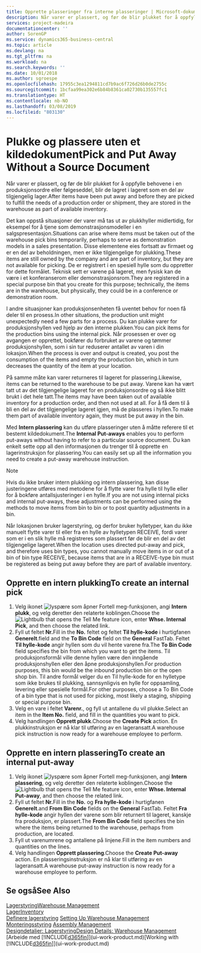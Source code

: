 ```yaml
---
title: Opprette plasseringer fra interne plasseringer | Microsoft-dokumentasjon
description: Når varer er plassert, og før de blir plukket for å oppfylle behovene i en produksjonsordre eller følgeseddel, blir de lagret i lageret som en del av tilgjengelig lager.
services: project-madeira
documentationcenter: ''
author: SorenGP
ms.service: dynamics365-business-central
ms.topic: article
ms.devlang: na
ms.tgt_pltfrm: na
ms.workload: na
ms.search.keywords: ''
ms.date: 10/01/2018
ms.author: sgroespe
ms.openlocfilehash: 17955c3ea1294811cd7b9ac6f726d26b0de2755c
ms.sourcegitcommit: 1bcfaa99ea302e6b84b8361ca02730b135557fc1
ms.translationtype: HT
ms.contentlocale: nb-NO
ms.lasthandoff: 03/08/2019
ms.locfileid: "803130"
---
```

# <a name="pick-and-put-away-without-a-source-document"></a><span data-ttu-id="80e2d-103">Plukke og plassere uten et kildedokument</span><span class="sxs-lookup"><span data-stu-id="80e2d-103">Pick and Put Away Without a Source Document</span></span>
<span data-ttu-id="80e2d-104">Når varer er plassert, og før de blir plukket for å oppfylle behovene i en produksjonsordre eller følgeseddel, blir de lagret i lageret som en del av tilgjengelig lager.</span><span class="sxs-lookup"><span data-stu-id="80e2d-104">After items have been put away and before they are picked to fulfill the needs of a production order or shipment, they are stored in the warehouse as part of available inventory.</span></span>  

<span data-ttu-id="80e2d-105">Det kan oppstå situasjoner der varer må tas ut av plukkhyller midlertidig, for eksempel for å tjene som demonstrasjonsmodeller i en salgspresentasjon.</span><span class="sxs-lookup"><span data-stu-id="80e2d-105">Situations can arise where items must be taken out of the warehouse pick bins temporarily, perhaps to serve as demonstration models in a sales presentation.</span></span> <span data-ttu-id="80e2d-106">Disse elementene eies fortsatt av firmaet og er en del av beholdningen, men er ikke tilgjengelige for plukking.</span><span class="sxs-lookup"><span data-stu-id="80e2d-106">These items are still owned by the company and are part of inventory, but they are not available for picking.</span></span> <span data-ttu-id="80e2d-107">De er registrert i en spesiell hylle som du oppretter for dette formålet. Teknisk sett er varene på lageret, men fysisk kan de være i et konferanserom eller demonstrasjonsrom.</span><span class="sxs-lookup"><span data-stu-id="80e2d-107">They are registered in a special purpose bin that you create for this purpose; technically, the items are in the warehouse, but physically, they could be in a conference or demonstration room.</span></span>  

<span data-ttu-id="80e2d-108">I andre situasjoner kan produksjonsenheten få uventet behov for noen få deler til en prosess.</span><span class="sxs-lookup"><span data-stu-id="80e2d-108">In other situations, the production unit might unexpectedly need a few parts for a process.</span></span> <span data-ttu-id="80e2d-109">Du kan plukke varer for produksjonshyllen ved hjelp av den interne plukken.</span><span class="sxs-lookup"><span data-stu-id="80e2d-109">You can pick items for the production bins using the internal pick.</span></span> <span data-ttu-id="80e2d-110">Når prosessen er over og avgangen er opprettet, bokfører du forbruket av varene og tømmer produksjonshyllen, som i sin tur reduserer antallet av varen i din lokasjon.</span><span class="sxs-lookup"><span data-stu-id="80e2d-110">When the process is over and output is created, you post the consumption of the items and empty the production bin, which in turn decreases the quantity of the item at your location.</span></span>  

<span data-ttu-id="80e2d-111">På samme måte kan varer returneres til lageret for plassering.</span><span class="sxs-lookup"><span data-stu-id="80e2d-111">Likewise, items can be returned to the warehouse to be put away.</span></span> <span data-ttu-id="80e2d-112">Varene kan ha vært tatt ut av det tilgjengelige lageret for en produksjonsordre og så ikke blitt brukt i det hele tatt.</span><span class="sxs-lookup"><span data-stu-id="80e2d-112">The items may have been taken out of available inventory for a production order, and then not used at all.</span></span> <span data-ttu-id="80e2d-113">For å få dem til å bli en del av det tilgjengelige lageret igjen, må de plasseres i hyllen.</span><span class="sxs-lookup"><span data-stu-id="80e2d-113">To make them part of available inventory again, they must be put away in the bin.</span></span>  

<span data-ttu-id="80e2d-114">Med **Intern plassering** kan du utføre plasseringer uten å måtte referere til et bestemt kildedokument.</span><span class="sxs-lookup"><span data-stu-id="80e2d-114">The **Internal Put-aways** enables you to perform put-aways without having to refer to a particular source document.</span></span> <span data-ttu-id="80e2d-115">Du kan enkelt sette opp all den informasjonen du trenger til å opprette en lagerinstruksjon for plassering.</span><span class="sxs-lookup"><span data-stu-id="80e2d-115">You can easily set up all the information you need to create a put-away warehouse instruction.</span></span>  

> [!NOTE]  
>  <span data-ttu-id="80e2d-116">Hvis du ikke bruker intern plukking og intern plassering, kan disse justeringene utføres med metodene for å flytte varer fra hylle til hylle eller for å bokføre antallsjusteringer i en hylle.</span><span class="sxs-lookup"><span data-stu-id="80e2d-116">If you are not using internal picks and internal put-aways, these adjustments can be performed using the methods to move items from bin to bin or to post quantity adjustments in a bin.</span></span>  
>   
>  <span data-ttu-id="80e2d-117">Når lokasjonen bruker lagerstyring, og derfor bruker hylletyper, kan du ikke manuelt flytte varer til eller fra en hylle av hylletypen RECEIVE, fordi varer som er i en slik hylle må registreres som plassert før de blir en del av det tilgjengelige lageret.</span><span class="sxs-lookup"><span data-stu-id="80e2d-117">When the location uses directed put-away and pick, and therefore uses bin types, you cannot manually move items in or out of a bin of bin type RECEIVE, because items that are in a RECEIVE-type bin must be registered as being put away before they are part of available inventory.</span></span>  

## <a name="to-create-an-internal-pick"></a><span data-ttu-id="80e2d-118">Opprette en intern plukking</span><span class="sxs-lookup"><span data-stu-id="80e2d-118">To create an internal pick</span></span>  
1.  <span data-ttu-id="80e2d-119">Velg ikonet ![lyspære som åpner Fortell meg-funksjonen](media/ui-search/search_small.png "Fortell hva du vil gjøre"), angi **Intern plukk**, og velg deretter den relaterte koblingen.</span><span class="sxs-lookup"><span data-stu-id="80e2d-119">Choose the ![Lightbulb that opens the Tell Me feature](media/ui-search/search_small.png "Tell me what you want to do") icon, enter **Whse. Internal Pick**, and then choose the related link.</span></span>  
2.  <span data-ttu-id="80e2d-120">Fyll ut feltet **Nr.**</span><span class="sxs-lookup"><span data-stu-id="80e2d-120">Fill in the **No.**</span></span> <span data-ttu-id="80e2d-121">feltet og feltet **Til hylle-kode** i hurtigfanen **Generelt**.</span><span class="sxs-lookup"><span data-stu-id="80e2d-121">field and the **To Bin Code** field on the **General** FastTab.</span></span> <span data-ttu-id="80e2d-122">Feltet **Til hylle-kode** angir hyllen som du vil hente varene fra.</span><span class="sxs-lookup"><span data-stu-id="80e2d-122">The **To Bin Code** field specifies the bin from which you want to get the items.</span></span> <span data-ttu-id="80e2d-123">Til produksjonsformål ville denne hyllen være den inngående produksjonshyllen eller den åpne produksjonshyllen.</span><span class="sxs-lookup"><span data-stu-id="80e2d-123">For production purposes, this bin would be the inbound production bin or the open shop bin.</span></span> <span data-ttu-id="80e2d-124">Til andre formål velger du en Til hylle-kode for en hylletype som ikke brukes til plukking, sannsynligvis en hylle for oppsamling, levering eller spesielle formål.</span><span class="sxs-lookup"><span data-stu-id="80e2d-124">For other purposes, choose a To Bin Code of a bin type that is not used for picking, most likely a staging, shipping or special purpose bin.</span></span>  
3.  <span data-ttu-id="80e2d-125">Velg en vare i feltet **Varenr.**, og fyll ut antallene du vil plukke.</span><span class="sxs-lookup"><span data-stu-id="80e2d-125">Select an item in the **Item No.** field, and fill in the quantities you want to pick.</span></span>  
4. <span data-ttu-id="80e2d-126">Velg handlingen **Opprett plukk**.</span><span class="sxs-lookup"><span data-stu-id="80e2d-126">Choose the **Create Pick** action.</span></span> <span data-ttu-id="80e2d-127">En plukkinstruksjon er nå klar til utføring av en lageransatt.</span><span class="sxs-lookup"><span data-stu-id="80e2d-127">A warehouse pick instruction is now ready for a warehouse employee to perform.</span></span>  

## <a name="to-create-an-internal-put-away"></a><span data-ttu-id="80e2d-128">Opprette en intern plassering</span><span class="sxs-lookup"><span data-stu-id="80e2d-128">To create an internal put-away</span></span>  
1.  <span data-ttu-id="80e2d-129">Velg ikonet ![lyspære som åpner Fortell meg-funksjonen](media/ui-search/search_small.png "Fortell hva du vil gjøre"), angi **Intern plassering**, og velg deretter den relaterte koblingen.</span><span class="sxs-lookup"><span data-stu-id="80e2d-129">Choose the ![Lightbulb that opens the Tell Me feature](media/ui-search/search_small.png "Tell me what you want to do") icon, enter **Whse. Internal Put-away**, and then choose the related link.</span></span>  
2.  <span data-ttu-id="80e2d-130">Fyll ut feltet **Nr.**</span><span class="sxs-lookup"><span data-stu-id="80e2d-130">Fill in the **No.**</span></span> <span data-ttu-id="80e2d-131">og **Fra hylle-kode** i hurtigfanen **Generelt**.</span><span class="sxs-lookup"><span data-stu-id="80e2d-131">and **From Bin Code** fields on the **General** FastTab.</span></span> <span data-ttu-id="80e2d-132">Feltet **Fra hylle-kode** angir hyllen der varene som blir returnert til lageret, kanskje fra produksjon, er plassert.</span><span class="sxs-lookup"><span data-stu-id="80e2d-132">The **From Bin Code** field specifies the bin where the items being returned to the warehouse, perhaps from production, are located.</span></span>  
3.  <span data-ttu-id="80e2d-133">Fyll ut varenumrene og antallene på linjene.</span><span class="sxs-lookup"><span data-stu-id="80e2d-133">Fill in the item numbers and quantities on the lines.</span></span>  
4.  <span data-ttu-id="80e2d-134">Velg handlingen **Opprett plassering**.</span><span class="sxs-lookup"><span data-stu-id="80e2d-134">Choose the **Create Put-away** action.</span></span> <span data-ttu-id="80e2d-135">En plasseringsinstruksjon er nå klar til utføring av en lageransatt.</span><span class="sxs-lookup"><span data-stu-id="80e2d-135">A warehouse put-away instruction is now ready for a warehouse employee to perform.</span></span>  

## <a name="see-also"></a><span data-ttu-id="80e2d-136">Se også</span><span class="sxs-lookup"><span data-stu-id="80e2d-136">See Also</span></span>  
[<span data-ttu-id="80e2d-137">Lagerstyring</span><span class="sxs-lookup"><span data-stu-id="80e2d-137">Warehouse Management</span></span>](warehouse-manage-warehouse.md)  
[<span data-ttu-id="80e2d-138">Lager</span><span class="sxs-lookup"><span data-stu-id="80e2d-138">Inventory</span></span>](inventory-manage-inventory.md)  
<span data-ttu-id="80e2d-139">[Definere lagerstyring](warehouse-setup-warehouse.md)   </span><span class="sxs-lookup"><span data-stu-id="80e2d-139">[Setting Up Warehouse Management](warehouse-setup-warehouse.md)   </span></span>  
<span data-ttu-id="80e2d-140">[Monteringsstyring](assembly-assemble-items.md)  </span><span class="sxs-lookup"><span data-stu-id="80e2d-140">[Assembly Management](assembly-assemble-items.md)  </span></span>  
[<span data-ttu-id="80e2d-141">Designdetaljer: Lagerstyring</span><span class="sxs-lookup"><span data-stu-id="80e2d-141">Design Details: Warehouse Management</span></span>](design-details-warehouse-management.md)  
<span data-ttu-id="80e2d-142">[Arbeide med [!INCLUDE[d365fin](includes/d365fin_md.md)]](ui-work-product.md)</span><span class="sxs-lookup"><span data-stu-id="80e2d-142">[Working with [!INCLUDE[d365fin](includes/d365fin_md.md)]](ui-work-product.md)</span></span>
